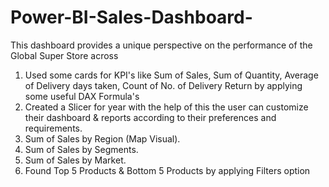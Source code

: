 # Power-BI-Sales-Dashboard-
This dashboard provides a unique perspective on the performance of the Global Super Store across 
1) Used some cards for KPI's like Sum of Sales, Sum of Quantity, Average of Delivery days taken, Count of No. of Delivery Return by applying some useful DAX Formula's
2) Created a Slicer for year with the help of this the user can customize their dashboard & reports according to their preferences and requirements.
3) Sum of Sales by Region (Map Visual).
4) Sum of Sales by Segments.
5) Sum of Sales by Market.
6) Found Top 5 Products & Bottom 5 Products by applying Filters option
